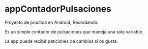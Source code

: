 # appContadorPulsaciones
Proyecto de practica en Android, Recordando. 

Es un simple contador de pulsaciones que maneja una sola variable.

La app puede recibir peticiones de cambios si os gusta. 
